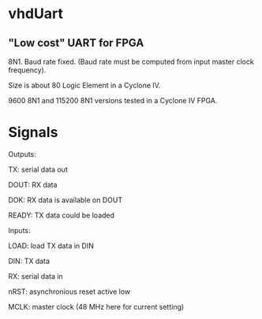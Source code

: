 # vhdUart

"Low cost" UART for FPGA
------------------------

8N1. Baud rate fixed. (Baud rate must be computed from input master clock frequency).

Size is about 80 Logic Element in a Cyclone IV.

9600 8N1 and 115200 8N1 versions tested in a Cyclone IV FPGA.

Signals
========

Outputs:

TX: serial data out

DOUT: RX data

DOK: RX data is available on DOUT

READY: TX data could be loaded

Inputs:

LOAD: load TX data in DIN

DIN: TX data

RX: serial data in

nRST: asynchronious reset active low

MCLK: master clock (48 MHz here for current setting) 
